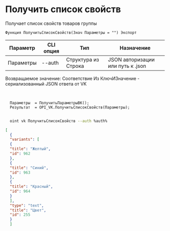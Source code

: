 ﻿---
sidebar_position: 1
---

# Получить список свойств
 Получает список свойств товаров группы



`Функция ПолучитьСписокСвойств(Знач Параметры = "") Экспорт`

  | Параметр | CLI опция | Тип | Назначение |
  |-|-|-|-|
  | Параметры | --auth | Структура из Строка | JSON авторизации или путь к .json |

  
  Возвращаемое значение:   Соответствие Из КлючИЗначение - сериализованный JSON ответа от VK

<br/>




```bsl title="Пример кода"
  Параметры  = ПолучитьПараметрыВК();
  Результат  = OPI_VK.ПолучитьСписокСвойств(Параметры);
```



```sh title="Пример команды CLI"
    
  oint vk ПолучитьСписокСвойств --auth %auth%

```

```json title="Результат"
[
  {
  "variants": [
  {
  "title": "Желтый",
  "id": 962
  },
  {
  "title": "Синий",
  "id": 963
  },
  {
  "title": "Красный",
  "id": 964
  }
  ],
  "type": "text",
  "title": "Цвет",
  "id": 255
  }
  ]
```
